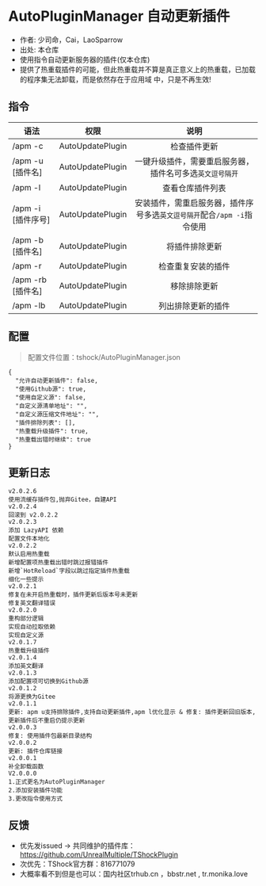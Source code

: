 # AutoPluginManager 自动更新插件

- 作者: 少司命，Cai，LaoSparrow
- 出处: 本仓库
- 使用指令自动更新服务器的插件(仅本仓库)
- 提供了热重载插件的可能，但此热重载并不算是真正意义上的热重载，已加载的程序集无法卸载，而是依然存在于应用域
中，只是不再生效!

## 指令

| 语法             |        权限        |                    说明                     |
|----------------|:----------------:|:-----------------------------------------:|
| /apm -c        | AutoUpdatePlugin |                  检查插件更新                   |
| /apm -u [插件名]  | AutoUpdatePlugin |       一键升级插件，需要重启服务器，插件名可多选`英文逗号隔开`       |
| /apm -l        | AutoUpdatePlugin |                 查看仓库插件列表                  |
| /apm -i [插件序号] | AutoUpdatePlugin | 安装插件，需重启服务器，插件序号多选`英文逗号隔开`配合`/apm -i`指令使用 |
| /apm -b [插件名]  | AutoUpdatePlugin |                  将插件排除更新                  |
| /apm -r        | AutoUpdatePlugin |                 检查重复安装的插件                 |
| /apm -rb [插件名] | AutoUpdatePlugin |                  移除排除更新                   |
| /apm -lb       | AutoUpdatePlugin |                 列出排除更新的插件                 |
## 配置

> 配置文件位置：tshock/AutoPluginManager.json
```json5
{
  "允许自动更新插件": false,
  "使用Github源": true,
  "使用自定义源": false,
  "自定义源清单地址": "",
  "自定义源压缩文件地址": "",
  "插件排除列表": [],
  "热重载升级插件": true,
  "热重载出错时继续": true
}
```
## 更新日志

```
v2.0.2.6
使用流缓存插件包,抛弃Gitee，自建API
v2.0.2.4
回滚到 v2.0.2.2
v2.0.2.3
添加 LazyAPI 依赖
配置文件本地化
v2.0.2.2
默认启用热重载
新增配置项热重载出错时跳过报错插件
新增`HotReload`字段以跳过指定插件热重载
细化一些提示
v2.0.2.1
修复在未开启热重载时，插件更新后版本号未更新
修复英文翻译错误
v2.0.2.0
重构部分逻辑
实现自动拉取依赖
实现自定义源
v2.0.1.7
热重载升级插件
v2.0.1.4
添加英文翻译
v2.0.1.3
添加配置项可切换到Github源
v2.0.1.2
将源更换为Gitee
v2.0.1.1
更新: apm u支持排除插件,支持自动更新插件,apm l优化显示 & 修复: 插件更新回旧版本,更新插件后不重启仍提示更新
v2.0.0.3
修复: 使用插件包最新目录结构
v2.0.0.2
更新: 插件仓库链接
v2.0.0.1
补全卸载函数
V2.0.0.0
1.正式更名为AutoPluginManager
2.添加安装插件功能
3.更改指令使用方式
```

## 反馈
- 优先发issued -> 共同维护的插件库：https://github.com/UnrealMultiple/TShockPlugin
- 次优先：TShock官方群：816771079
- 大概率看不到但是也可以：国内社区trhub.cn ，bbstr.net , tr.monika.love
